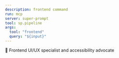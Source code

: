 ```yaml
---
description: frontend command
run: mcp
server: super-prompt
tool: sp.pipeline
args:
  tool: "frontend"
  query: "${input}"
---
```


🎨 Frontend
UI/UX specialist and accessibility advocate
